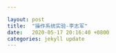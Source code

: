 ```yaml
---

layout: post
title:  "操作系统实验-李志军"
date:   2020-05-17 20:16:40 +0800
categories: jekyll update
---
```


